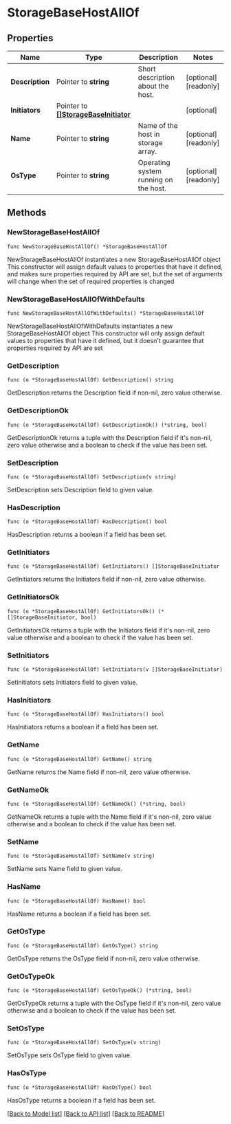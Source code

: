 # StorageBaseHostAllOf

## Properties

Name | Type | Description | Notes
------------ | ------------- | ------------- | -------------
**Description** | Pointer to **string** | Short description about the host. | [optional] [readonly] 
**Initiators** | Pointer to [**[]StorageBaseInitiator**](storage.BaseInitiator.md) |  | [optional] 
**Name** | Pointer to **string** | Name of the host in storage array. | [optional] [readonly] 
**OsType** | Pointer to **string** | Operating system running on the host. | [optional] [readonly] 

## Methods

### NewStorageBaseHostAllOf

`func NewStorageBaseHostAllOf() *StorageBaseHostAllOf`

NewStorageBaseHostAllOf instantiates a new StorageBaseHostAllOf object
This constructor will assign default values to properties that have it defined,
and makes sure properties required by API are set, but the set of arguments
will change when the set of required properties is changed

### NewStorageBaseHostAllOfWithDefaults

`func NewStorageBaseHostAllOfWithDefaults() *StorageBaseHostAllOf`

NewStorageBaseHostAllOfWithDefaults instantiates a new StorageBaseHostAllOf object
This constructor will only assign default values to properties that have it defined,
but it doesn't guarantee that properties required by API are set

### GetDescription

`func (o *StorageBaseHostAllOf) GetDescription() string`

GetDescription returns the Description field if non-nil, zero value otherwise.

### GetDescriptionOk

`func (o *StorageBaseHostAllOf) GetDescriptionOk() (*string, bool)`

GetDescriptionOk returns a tuple with the Description field if it's non-nil, zero value otherwise
and a boolean to check if the value has been set.

### SetDescription

`func (o *StorageBaseHostAllOf) SetDescription(v string)`

SetDescription sets Description field to given value.

### HasDescription

`func (o *StorageBaseHostAllOf) HasDescription() bool`

HasDescription returns a boolean if a field has been set.

### GetInitiators

`func (o *StorageBaseHostAllOf) GetInitiators() []StorageBaseInitiator`

GetInitiators returns the Initiators field if non-nil, zero value otherwise.

### GetInitiatorsOk

`func (o *StorageBaseHostAllOf) GetInitiatorsOk() (*[]StorageBaseInitiator, bool)`

GetInitiatorsOk returns a tuple with the Initiators field if it's non-nil, zero value otherwise
and a boolean to check if the value has been set.

### SetInitiators

`func (o *StorageBaseHostAllOf) SetInitiators(v []StorageBaseInitiator)`

SetInitiators sets Initiators field to given value.

### HasInitiators

`func (o *StorageBaseHostAllOf) HasInitiators() bool`

HasInitiators returns a boolean if a field has been set.

### GetName

`func (o *StorageBaseHostAllOf) GetName() string`

GetName returns the Name field if non-nil, zero value otherwise.

### GetNameOk

`func (o *StorageBaseHostAllOf) GetNameOk() (*string, bool)`

GetNameOk returns a tuple with the Name field if it's non-nil, zero value otherwise
and a boolean to check if the value has been set.

### SetName

`func (o *StorageBaseHostAllOf) SetName(v string)`

SetName sets Name field to given value.

### HasName

`func (o *StorageBaseHostAllOf) HasName() bool`

HasName returns a boolean if a field has been set.

### GetOsType

`func (o *StorageBaseHostAllOf) GetOsType() string`

GetOsType returns the OsType field if non-nil, zero value otherwise.

### GetOsTypeOk

`func (o *StorageBaseHostAllOf) GetOsTypeOk() (*string, bool)`

GetOsTypeOk returns a tuple with the OsType field if it's non-nil, zero value otherwise
and a boolean to check if the value has been set.

### SetOsType

`func (o *StorageBaseHostAllOf) SetOsType(v string)`

SetOsType sets OsType field to given value.

### HasOsType

`func (o *StorageBaseHostAllOf) HasOsType() bool`

HasOsType returns a boolean if a field has been set.


[[Back to Model list]](../README.md#documentation-for-models) [[Back to API list]](../README.md#documentation-for-api-endpoints) [[Back to README]](../README.md)


